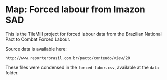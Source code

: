 # Map: Forced labour from Imazon SAD

This is the TileMill project for forced labour data from the Brazilian National Pact to Combat Forced Labour.

Source data is available here:

    http://www.reporterbrasil.com.br/pacto/conteudo/view/20

These files were condensed in the `forced-labor.csv`, available at the `data` folder.
